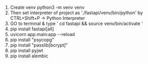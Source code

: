1.  Create venv
    python3 -m venv venv
2.  Then set interpreter of project as './fastapi/venv/bin/python' by CTRL+Shift+P -> Python Interpreter
3. GO to terminal & type ' cd fastapi && source venv/bin/activate '
4.  pip install fastapi[all]
5.  uvicorn app.main:app --reload
6.  pip install "psycopg" 
7.  pip install "passlib[bcrypt]"
8.  pip install pyjwt
9.  pip install alembic